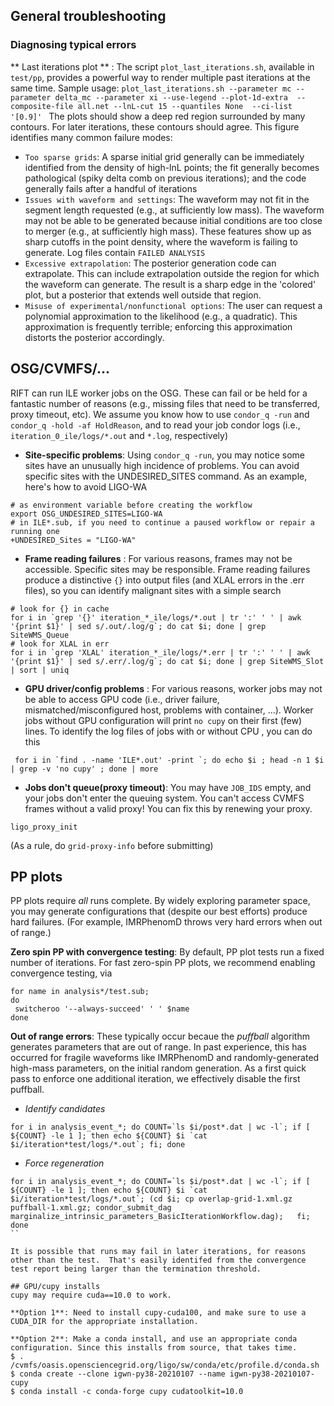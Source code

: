 

## General troubleshooting


### Diagnosing typical errors

** Last iterations plot ** : The script ``plot_last_iterations.sh``, available in ``test/pp``, provides a powerful way to render multiple past iterations at the same time.  Sample usage:
``
plot_last_iterations.sh --parameter mc --parameter delta_mc --parameter xi --use-legend --plot-1d-extra  --composite-file all.net --lnL-cut 15 --quantiles None  --ci-list  '[0.9]' 
``
The plots should show a deep red region surrounded by many contours.  For later iterations, these contours should agree.  This figure identifies many common failure modes:
  * ``Too sparse grids``: A sparse initial grid generally can be immediately identified from the density of high-lnL points; the fit generally becomes pathological (spiky delta comb on previous iterations); and the code generally fails after a handful of iterations
  * ``Issues with waveform and settings``: The waveform may not fit in the segment length requested (e.g., at sufficiently low mass).  The waveform may not be able to be generated because initial conditions are too close to merger (e.g., at sufficiently high mass).  These features show up as sharp cutoffs in the point density, where the waveform is failing to generate.  Log files contain ``FAILED ANALYSIS``
  * ``Excessive extrapolation``: The posterior generation code can extrapolate. This can include extrapolation outside the region for which the waveform can generate.  The result is a sharp edge in the 'colored' plot, but a posterior that extends well outside that region.
  * ``Misuse of experimental/nonfunctional options``: The user can request a polynomial approximation to the likelihood (e.g., a quadratic).  This approximation is frequently terrible; enforcing this approximation distorts the posterior accordingly.

## OSG/CVMFS/...

RIFT can run ILE worker jobs on the OSG.  These can fail or be held for a fantastic number of reasons (e.g., missing files that need to be transferred, proxy timeout, etc).  We assume you know how to use ``condor_q -run`` and ``condor_q -hold -af HoldReason``, and to read your job condor logs (i.e., ``iteration_0_ile/logs/*.out`` and ``*.log``, respectively)


* **Site-specific problems**: Using ``condor_q -run``, you may notice some sites have an unusually high incidence of problems.  You can avoid specific sites with the UNDESIRED_SITES command.  As an example, here's how to avoid LIGO-WA
```
# as environment variable before creating the workflow
export OSG_UNDESIRED_SITES=LIGO-WA
# in ILE*.sub, if you need to continue a paused workflow or repair a running one
+UNDESIRED_Sites = "LIGO-WA"
```

* **Frame reading failures** : For various reasons, frames may not be accessible. Specific sites may be responsible.  Frame reading failures produce a distinctive ``{}`` into output files (and XLAL errors in the .err files), so you can identify malignant sites with a simple search
```
# look for {} in cache
for i in `grep '{}' iteration_*_ile/logs/*.out | tr ':' ' ' | awk '{print $1}' | sed s/.out/.log/g`; do cat $i; done | grep SiteWMS_Queue
# look for XLAL in err
for i in `grep 'XLAL' iteration_*_ile/logs/*.err | tr ':' ' ' | awk '{print $1}' | sed s/.err/.log/g`; do cat $i; done | grep SiteWMS_Slot | sort | uniq
```

* **GPU driver/config problems** : For various reasons, worker jobs may not be able to access GPU code (i.e., driver failure, mismatched/misconfigured host, problems with container, ...).  Worker jobs without GPU configuration will print ``no cupy`` on their first (few) lines.  To identify the log files of jobs with or without CPU , you can do this

```
 for i in `find . -name 'ILE*.out' -print `; do echo $i ; head -n 1 $i | grep -v 'no cupy' ; done | more
```


* **Jobs don't queue(proxy timeout)**:  You may have ``JOB_IDS`` empty, and your jobs don't enter the queuing system.  You can't access CVMFS frames without a valid proxy!  You can fix this by renewing your proxy.  
```
ligo_proxy_init
```
(As a rule, do ``grid-proxy-info`` before submitting)


## PP plots

PP plots require *all* runs complete.  By widely exploring parameter space, you may generate configurations that (despite our best efforts) produce hard failures.  (For example, IMRPhenomD throws very hard errors when out of range.)  

**Zero spin PP with convergence testing**: By default, PP plot tests run a fixed number of iterations. For fast zero-spin PP plots, we recommend enabling convergence testing, via

```
for name in analysis*/test.sub;
do
 switcheroo '--always-succeed' ' ' $name
done
```

**Out of range errors**: These typically occur becaue the *puffball* algorithm generates parameters that are out of range.  In past experience, this has occurred for fragile waveforms like IMRPhenomD and randomly-generated high-mass parameters, on the initial random generation.  As a first quick pass to enforce one additional iteration, we effectively disable the first puffball.

  * *Identify candidates*
```
for i in analysis_event_*; do COUNT=`ls $i/post*.dat | wc -l`; if [ ${COUNT} -le 1 ]; then echo ${COUNT} $i `cat $i/iteration*test/logs/*.out`; fi; done
```
  
  * *Force regeneration*
```
for i in analysis_event_*; do COUNT=`ls $i/post*.dat | wc -l`; if [ ${COUNT} -le 1 ]; then echo ${COUNT} $i `cat $i/iteration*test/logs/*.out`; (cd $i; cp overlap-grid-1.xml.gz puffball-1.xml.gz; condor_submit_dag  marginalize_intrinsic_parameters_BasicIterationWorkflow.dag);   fi; done
``

It is possible that runs may fail in later iterations, for reasons other than the test.  That's easily identifed from the convergence test report being larger than the termination threshold.

## GPU/cupy installs
cupy may require cuda==10.0 to work.  

**Option 1**: Need to install cupy-cuda100, and make sure to use a CUDA_DIR for the appropriate installation.

**Option 2**: Make a conda install, and use an appropriate conda configuration. Since this installs from source, that takes time.
$ . /cvmfs/oasis.opensciencegrid.org/ligo/sw/conda/etc/profile.d/conda.sh
$ conda create --clone igwn-py38-20210107 --name igwn-py38-20210107-cupy
$ conda install -c conda-forge cupy cudatoolkit=10.0
